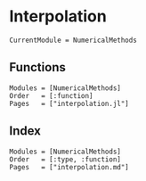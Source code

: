 # Interpolation

```@meta
CurrentModule = NumericalMethods
```

## Functions
```@autodocs
Modules = [NumericalMethods]
Order   = [:function]
Pages   = ["interpolation.jl"]
```

## Index
```@index
Modules = [NumericalMethods]
Order   = [:type, :function]
Pages   = ["interpolation.md"]
```
